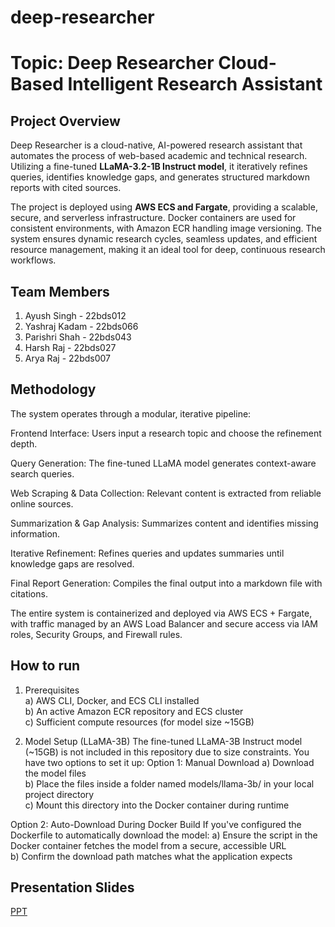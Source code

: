 # deep-researcher

# Topic: Deep Researcher Cloud-Based Intelligent Research Assistant

## Project Overview

Deep Researcher is a cloud-native, AI-powered research assistant that automates the process of web-based academic and technical research. Utilizing a fine-tuned **LLaMA-3.2-1B Instruct model**, it iteratively refines queries, identifies knowledge gaps, and generates structured markdown reports with cited sources.

The project is deployed using **AWS ECS and Fargate**, providing a scalable, secure, and serverless infrastructure. Docker containers are used for consistent environments, with Amazon ECR handling image versioning. The system ensures dynamic research cycles, seamless updates, and efficient resource management, making it an ideal tool for deep, continuous research workflows.

## Team Members
1. Ayush Singh - 22bds012
2. Yashraj Kadam - 22bds066
3. Parishri Shah - 22bds043
4. Harsh Raj - 22bds027
5. Arya Raj - 22bds007


## Methodology

The system operates through a modular, iterative pipeline:

Frontend Interface: Users input a research topic and choose the refinement depth.

Query Generation: The fine-tuned LLaMA model generates context-aware search queries.

Web Scraping & Data Collection: Relevant content is extracted from reliable online sources.

Summarization & Gap Analysis: Summarizes content and identifies missing information.

Iterative Refinement: Refines queries and updates summaries until knowledge gaps are resolved.

Final Report Generation: Compiles the final output into a markdown file with citations.

The entire system is containerized and deployed via AWS ECS + Fargate, with traffic managed by an AWS Load Balancer and secure access via IAM roles, Security Groups, and Firewall rules.
<!-- ![Flow diagram](images/flowchart-2.jpg) -->

## How to run
1. Prerequisites<br />
a) AWS CLI, Docker, and ECS CLI installed<br />
b) An active Amazon ECR repository and ECS cluster<br />
c) Sufficient compute resources (for model size ~15GB)<br />

2.  Model Setup (LLaMA-3B)
The fine-tuned LLaMA-3B Instruct model (~15GB) is not included in this repository due to size constraints.
You have two options to set it up:
Option 1: Manual Download
a) Download the model files<br />
b) Place the files inside a folder named models/llama-3b/ in your local project directory<br />
c) Mount this directory into the Docker container during runtime<br />

Option 2: Auto-Download During Docker Build
If you've configured the Dockerfile to automatically download the model:
a) Ensure the script in the Docker container fetches the model from a secure, accessible URL<br />
b) Confirm the download path matches what the application expects<br />


## Presentation Slides
[PPT](Presentation-slides.pdf) 
